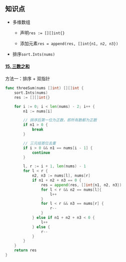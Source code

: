 

## 知识点

-   多维数组

    -   声明`res := [][]int{}`

    -   添加元素`res = append(res, []int{n1, n2, n3})`

-   排序`sort.Ints(nums)`



#### [15. 三数之和](https://leetcode.cn/problems/3sum/)

方法一：排序 + 双指针

```go
func threeSum(nums []int) [][]int {
    sort.Ints(nums)
    res := [][]int{}

    for i := 0; i < len(nums) - 2; i++ {
        n1 := nums[i]

        // 排序后第一位为正数，即所有数都为正数
        if n1 > 0 {
            break
        }

        // 三元组首位去重
        if i > 0 && n1 == nums[i - 1] {
            continue
        }

        l, r := i + 1, len(nums) - 1
        for l < r {
            n2, n3 := nums[l], nums[r]
            if n1 + n2 + n3 == 0 {
                res = append(res, []int{n1, n2, n3})
                for l < r && n2 == nums[l]{
                    l++
                }
                for l < r && n3 == nums[r] {
                    r--
                }
            } else if n1 + n2 + n3 < 0 {
                l++
            } else {
                r--
            }
        }
    }
    return res
}
```

